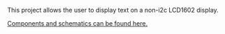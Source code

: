 This project allows the user to display text on a non-i2c LCD1602 display.

[Components and schematics can be found here.]()
